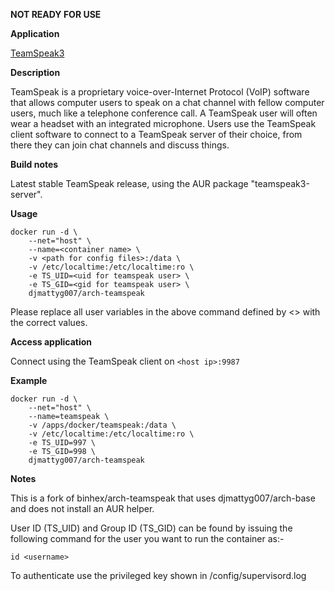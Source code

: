 **NOT READY FOR USE**

**Application**

[TeamSpeak3](https://www.teamspeak.com/)

**Description**

TeamSpeak is a proprietary voice-over-Internet Protocol (VoIP) software that allows computer users to speak on a chat channel with fellow computer users, much like a telephone conference call. A TeamSpeak user will often wear a headset with an integrated microphone. Users use the TeamSpeak client software to connect to a TeamSpeak server of their choice, from there they can join chat channels and discuss things.

**Build notes**

Latest stable TeamSpeak release, using the AUR package "teamspeak3-server".

**Usage**
```
docker run -d \
    --net="host" \
    --name=<container name> \
    -v <path for config files>:/data \
    -v /etc/localtime:/etc/localtime:ro \
    -e TS_UID=<uid for teamspeak user> \
    -e TS_GID=<gid for teamspeak user> \
    djmattyg007/arch-teamspeak
```

Please replace all user variables in the above command defined by <> with the correct values.

**Access application**

Connect using the TeamSpeak client on `<host ip>:9987`

**Example**
```
docker run -d \
    --net="host" \
    --name=teamspeak \
    -v /apps/docker/teamspeak:/data \
    -v /etc/localtime:/etc/localtime:ro \
    -e TS_UID=997 \
    -e TS_GID=998 \
    djmattyg007/arch-teamspeak
```

**Notes**

This is a fork of binhex/arch-teamspeak that uses djmattyg007/arch-base and does not install an AUR helper.

User ID (TS\_UID) and Group ID (TS\_GID) can be found by issuing the following command for the user you want to run the container as:-

```
id <username>
```

To authenticate use the privileged key shown in /config/supervisord.log
